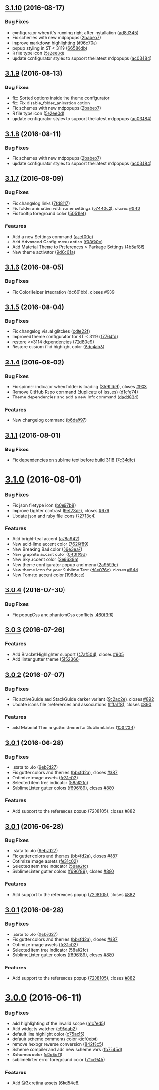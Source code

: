 <a name="3.1.10"></a>
## [3.1.10](https://github.com/equinusocio/material-theme/compare/v3.1.7...v3.1.10) (2016-08-17)


### Bug Fixes

* configurator when it's running right after installation ([ad8d345](https://github.com/equinusocio/material-theme/commit/ad8d345))
* Fix schemes with new mdpopups ([2babeb7](https://github.com/equinusocio/material-theme/commit/2babeb7))
* improve markdown highlighting ([d96c70a](https://github.com/equinusocio/material-theme/commit/d96c70a))
* popup styling in ST < 3119 ([66586db](https://github.com/equinusocio/material-theme/commit/66586db))
* R file type icon ([5e2ee0d](https://github.com/equinusocio/material-theme/commit/5e2ee0d))
* update configurator styles to support the latest mdpopups ([ac03484](https://github.com/equinusocio/material-theme/commit/ac03484))



<a name="3.1.9"></a>
## [3.1.9](https://github.com/equinusocio/material-theme/compare/v3.1.7...v3.1.9) (2016-08-13)


### Bug Fixes

* fix: Sorted options inside the theme configurator
* fix: Fix disable_folder_animation option 
* Fix schemes with new mdpopups ([2babeb7](https://github.com/equinusocio/material-theme/commit/2babeb7))
* R file type icon ([5e2ee0d](https://github.com/equinusocio/material-theme/commit/5e2ee0d))
* update configurator styles to support the latest mdpopups ([ac03484](https://github.com/equinusocio/material-theme/commit/ac03484))



<a name="3.1.8"></a>
## [3.1.8](https://github.com/equinusocio/material-theme/compare/v3.1.7...v3.1.8) (2016-08-11)


### Bug Fixes

* Fix schemes with new mdpopups ([2babeb7](https://github.com/equinusocio/material-theme/commit/2babeb7))
* update configurator styles to support the latest mdpopups ([ac03484](https://github.com/equinusocio/material-theme/commit/ac03484))



<a name="3.1.7"></a>
## [3.1.7](https://github.com/equinusocio/material-theme/compare/v3.1.6...v3.1.7) (2016-08-09)


### Bug Fixes

* Fix changelog links ([7fd8117](https://github.com/equinusocio/material-theme/commit/7fd8117))
* Fix folder animation with some settings ([b7446c2](https://github.com/equinusocio/material-theme/commit/b7446c2)), closes [#943](https://github.com/equinusocio/material-theme/issues/943)
* Fix tooltip foreground color ([50511ef](https://github.com/equinusocio/material-theme/commit/50511ef))


### Features

* Add a new Settings command ([aaef00c](https://github.com/equinusocio/material-theme/commit/aaef00c))
* Add Advanced Config menu action ([f98f00e](https://github.com/equinusocio/material-theme/commit/f98f00e))
* Add Material Theme to Preferences > Package Settings ([4b5af86](https://github.com/equinusocio/material-theme/commit/4b5af86))
* New theme activator ([9d0c61a](https://github.com/equinusocio/material-theme/commit/9d0c61a))



<a name="3.1.6"></a>
## [3.1.6](https://github.com/equinusocio/material-theme/compare/v3.1.5...v3.1.6) (2016-08-05)


### Bug Fixes

* Fix ColorHelper integration ([dc661bb](https://github.com/equinusocio/material-theme/commit/dc661bb)), closes [#939](https://github.com/equinusocio/material-theme/issues/939)



<a name="3.1.5"></a>
## [3.1.5](https://github.com/equinusocio/material-theme/compare/v3.1.4...v3.1.5) (2016-08-04)


### Bug Fixes

* Fix changelog visual glitches ([cdfe22f](https://github.com/equinusocio/material-theme/commit/cdfe22f))
* Improved theme configurator for ST < 3119 ([f7764fd](https://github.com/equinusocio/material-theme/commit/f7764fd))
* restore >=3114 dependencies ([72d80e9](https://github.com/equinusocio/material-theme/commit/72d80e9))
* Restore custom find highlight color ([8dc4ab3](https://github.com/equinusocio/material-theme/commit/8dc4ab3))



<a name="3.1.4"></a>
## [3.1.4](https://github.com/equinusocio/material-theme/compare/v3.1.3...v3.1.4) (2016-08-02)


### Bug Fixes

* Fix spinner indicator when folder is loading ([359fdb9](https://github.com/equinusocio/material-theme/commit/359fdb9)), closes [#933](https://github.com/equinusocio/material-theme/issues/933)
* Remove GitHub Repo command (duplicate of Issues) ([d1dfe74](https://github.com/equinusocio/material-theme/commit/d1dfe74))
* Theme dependencies and add a new Info command ([dadd824](https://github.com/equinusocio/material-theme/commit/dadd824))


### Features

* New changelog command ([b6da997](https://github.com/equinusocio/material-theme/commit/b6da997))



<a name="3.1.1"></a>
## [3.1.1](https://github.com/equinusocio/material-theme/compare/v3.1.0...v3.1.1) (2016-08-01)


### Bug Fixes

* Fix dependencies on sublime text before build 3118 ([7c34dfc](https://github.com/equinusocio/material-theme/commit/7c34dfc))



<a name="3.1.0"></a>
# [3.1.0](https://github.com/equinusocio/material-theme/compare/v3.0.4...v3.1.0) (2016-08-01)


### Bug Fixes

* Fix json filetype icon ([b0e97b8](https://github.com/equinusocio/material-theme/commit/b0e97b8))
* Improve Lighter contrast ([9ef73de](https://github.com/equinusocio/material-theme/commit/9ef73de)), closes [#676](https://github.com/equinusocio/material-theme/issues/676)
* Update json and ruby file icons ([72713c4](https://github.com/equinusocio/material-theme/commit/72713c4))


### Features

* Add bright-teal accent ([a78a942](https://github.com/equinusocio/material-theme/commit/a78a942))
* New acid-lime accent color ([7626f89](https://github.com/equinusocio/material-theme/commit/7626f89))
* New Breaking Bad color ([66e3ea7](https://github.com/equinusocio/material-theme/commit/66e3ea7))
* New graphite accent color ([643f09d](https://github.com/equinusocio/material-theme/commit/643f09d))
* New Sky accent color ([3e6639a](https://github.com/equinusocio/material-theme/commit/3e6639a))
* New theme configurator popup and menu ([2a9599e](https://github.com/equinusocio/material-theme/commit/2a9599e))
* New theme icon for your Sublime Text ([d0e076c](https://github.com/equinusocio/material-theme/commit/d0e076c)), closes [#844](https://github.com/equinusocio/material-theme/issues/844)
* New Tomato accent color ([196dcce](https://github.com/equinusocio/material-theme/commit/196dcce))



<a name="3.0.4"></a>
## [3.0.4](https://github.com/equinusocio/material-theme/compare/v3.0.3...v3.0.4) (2016-07-30)


### Bug Fixes

* Fix popupCss and phantomCss conflicts ([460f3f6](https://github.com/equinusocio/material-theme/commit/460f3f6))



<a name="3.0.3"></a>
## [3.0.3](https://github.com/equinusocio/material-theme/compare/v3.0.2...v3.0.3) (2016-07-26)


### Features

* Add BracketHighlighter support ([47af504](https://github.com/equinusocio/material-theme/commit/47af504)), closes [#905](https://github.com/equinusocio/material-theme/issues/905)
* Add linter gutter theme ([5152366](https://github.com/equinusocio/material-theme/commit/5152366))



<a name="3.0.2"></a>
## [3.0.2](https://github.com/equinusocio/material-theme/compare/v3.0.1...v3.0.2) (2016-07-07)


### Bug Fixes

* Fix activeGuide and StackGuide darker variant ([9c2ac2e](https://github.com/equinusocio/material-theme/commit/9c2ac2e)), closes [#892](https://github.com/equinusocio/material-theme/issues/892)
* Update icons file preferences and associations ([bffa1f8](https://github.com/equinusocio/material-theme/commit/bffa1f8)), closes [#890](https://github.com/equinusocio/material-theme/issues/890)


### Features

* add Material Theme gutter theme for SublimeLinter ([156f734](https://github.com/equinusocio/material-theme/commit/156f734))


<a name="3.0.1"></a>
## [3.0.1](https://github.com/equinusocio/material-theme/compare/v3.0.0...v3.0.1) (2016-06-28)


### Bug Fixes

* .stata to .do ([9eb7d27](https://github.com/equinusocio/material-theme/commit/9eb7d27))
* Fix gutter colors and themes ([bb4fd2a](https://github.com/equinusocio/material-theme/commit/bb4fd2a)), closes [#887](https://github.com/equinusocio/material-theme/issues/887)
* Optimize image assets ([fe31c02](https://github.com/equinusocio/material-theme/commit/fe31c02))
* Selected item tree indicator ([58a82fc](https://github.com/equinusocio/material-theme/commit/58a82fc))
* SublimeLinter gutter colors ([f696f89](https://github.com/equinusocio/material-theme/commit/f696f89)), closes [#880](https://github.com/equinusocio/material-theme/issues/880)


### Features

* Add support to the references popup ([7208105](https://github.com/equinusocio/material-theme/commit/7208105)), closes [#882](https://github.com/equinusocio/material-theme/issues/882)



<a name="3.0.1"></a>
## [3.0.1](https://github.com/equinusocio/material-theme/compare/v3.0.0...v3.0.1) (2016-06-28)


### Bug Fixes

* .stata to .do ([9eb7d27](https://github.com/equinusocio/material-theme/commit/9eb7d27))
* Fix gutter colors and themes ([bb4fd2a](https://github.com/equinusocio/material-theme/commit/bb4fd2a)), closes [#887](https://github.com/equinusocio/material-theme/issues/887)
* Optimize image assets ([fe31c02](https://github.com/equinusocio/material-theme/commit/fe31c02))
* Selected item tree indicator ([58a82fc](https://github.com/equinusocio/material-theme/commit/58a82fc))
* SublimeLinter gutter colors ([f696f89](https://github.com/equinusocio/material-theme/commit/f696f89)), closes [#880](https://github.com/equinusocio/material-theme/issues/880)


### Features

* Add support to the references popup ([7208105](https://github.com/equinusocio/material-theme/commit/7208105)), closes [#882](https://github.com/equinusocio/material-theme/issues/882)



<a name="3.0.1"></a>
## [3.0.1](https://github.com/equinusocio/material-theme/compare/v3.0.0...v3.0.1) (2016-06-28)


### Bug Fixes

* .stata to .do ([9eb7d27](https://github.com/equinusocio/material-theme/commit/9eb7d27))
* Fix gutter colors and themes ([bb4fd2a](https://github.com/equinusocio/material-theme/commit/bb4fd2a)), closes [#887](https://github.com/equinusocio/material-theme/issues/887)
* Optimize image assets ([fe31c02](https://github.com/equinusocio/material-theme/commit/fe31c02))
* Selected item tree indicator ([58a82fc](https://github.com/equinusocio/material-theme/commit/58a82fc))
* SublimeLinter gutter colors ([f696f89](https://github.com/equinusocio/material-theme/commit/f696f89)), closes [#880](https://github.com/equinusocio/material-theme/issues/880)


### Features

* Add support to the references popup ([7208105](https://github.com/equinusocio/material-theme/commit/7208105)), closes [#882](https://github.com/equinusocio/material-theme/issues/882)



<a name="3.0.0"></a>
# [3.0.0](https://github.com/equinusocio/material-theme/compare/v2.1.6...v3.0.0) (2016-06-11)


### Bug Fixes

* add highlighting of the invalid scope ([a1c7ed5](https://github.com/equinusocio/material-theme/commit/a1c7ed5))
* Add widgets watcher ([c95dab2](https://github.com/equinusocio/material-theme/commit/c95dab2))
* default line highlight color ([c75ac15](https://github.com/equinusocio/material-theme/commit/c75ac15))
* default scheme comments color ([dcf0ebd](https://github.com/equinusocio/material-theme/commit/dcf0ebd))
* remove hexbgr reverse conversion ([842f8c5](https://github.com/equinusocio/material-theme/commit/842f8c5))
* Scheme compiler and add new scheme vars ([fb7545d](https://github.com/equinusocio/material-theme/commit/fb7545d))
* Schemes color ([d2c5cf1](https://github.com/equinusocio/material-theme/commit/d2c5cf1))
* sublimelinter error foreground color ([71ce945](https://github.com/equinusocio/material-theme/commit/71ce945))


### Features

* Add [@3x](https://github.com/3x) retina assets ([6bd54e8](https://github.com/equinusocio/material-theme/commit/6bd54e8))



